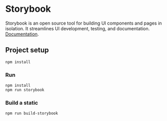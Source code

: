 # Storybook

Storybook is an open source tool for building UI components and pages in isolation. It streamlines UI development, testing, and documentation.
[Documentation](https://storybook.js.org/docs/vue/get-started/introduction).

## Project setup

```
npm install
```

### Run
```
npm install
npm run storybook
```

### Build a static
```
npm run build-storybook
```
